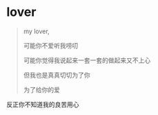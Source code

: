 # lover

> my lover,
> 
> 可能你不爱听我唠叨 
> 
> 可能你觉得我说起来一套一套的做起来又不上心 
> 
> 但我也是真真切切为了你 
> 
> 为了给你的爱


反正你不知道我的良苦用心





